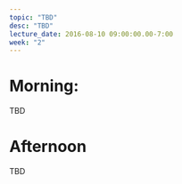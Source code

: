 ```yaml
---
topic: "TBD"
desc: "TBD"
lecture_date: 2016-08-10 09:00:00.00-7:00
week: "2"
---
```



# Morning:

TBD

# Afternoon

TBD
